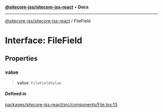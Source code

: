 [**@sitecore-jss/sitecore-jss-react**](../README.md) • **Docs**

***

[@sitecore-jss/sitecore-jss-react](../README.md) / FileField

# Interface: FileField

## Properties

### value

> **value**: `FileFieldValue`

#### Defined in

[packages/sitecore-jss-react/src/components/File.tsx:13](https://github.com/Sitecore/jss/blob/85fd9b813b01a71614ef7fb536485926ec8242cf/packages/sitecore-jss-react/src/components/File.tsx#L13)

